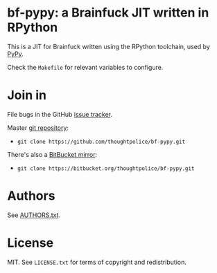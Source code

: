 # bf-pypy: a Brainfuck JIT written in RPython

This is a JIT for Brainfuck written using the RPython toolchain, used by
[PyPy].

[PyPy]: http://pypy.org

Check the `Makefile` for relevant variables to configure.

# Join in

File bugs in the GitHub [issue tracker][].

Master [git repository][gh]:

* `git clone https://github.com/thoughtpolice/bf-pypy.git`

There's also a [BitBucket mirror][bb]:

* `git clone https://bitbucket.org/thoughtpolice/bf-pypy.git`

# Authors

See [AUTHORS.txt](https://raw.github.com/thoughtpolice/bf-pypy/master/AUTHORS.txt).

# License

MIT. See `LICENSE.txt` for terms of copyright and redistribution.

[issue tracker]: http://github.com/thoughtpolice/bf-pypy/issues
[gh]: http://github.com/thoughtpolice/bf-pypy
[bb]: http://bitbucket.org/thoughtpolice/bf-pypy
